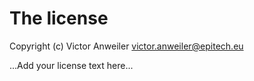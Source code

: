 # The license

Copyright (c) Victor Anweiler <victor.anweiler@epitech.eu>

...Add your license text here...